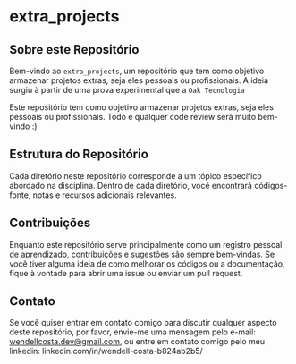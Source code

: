 # extra_projects

## Sobre este Repositório
Bem-vindo ao `extra_projects`, um repositório que tem como objetivo armazenar projetos extras, seja eles pessoais ou profissionais. A ideia surgiu à partir de uma prova experimental que a `Oak Tecnologia`

Este repositório tem como objetivo armazenar projetos extras, seja eles pessoais ou profissionais. Todo e qualquer code review será muito bem-vindo :)

## Estrutura do Repositório
Cada diretório neste repositório corresponde a um tópico específico abordado na disciplina. Dentro de cada diretório, você encontrará códigos-fonte, notas e recursos adicionais relevantes.

## Contribuições
Enquanto este repositório serve principalmente como um registro pessoal de aprendizado, contribuições e sugestões são sempre bem-vindas. Se você tiver alguma ideia de como melhorar os códigos ou a documentação, fique à vontade para abrir uma issue ou enviar um pull request.

## Contato
Se você quiser entrar em contato comigo para discutir qualquer aspecto deste repositório, por favor, envie-me uma mensagem pelo e-mail: wendellcosta.dev@gmail.com, ou entre em contato comigo pelo meu linkedin: linkedin.com/in/wendell-costa-b824ab2b5/
